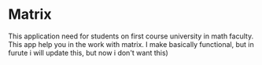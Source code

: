 # Matrix
This application need for students on first course university in math faculty. This app help you in the work with matrix. I make basically functional, but in furute i will update this, but now i don't want this)
